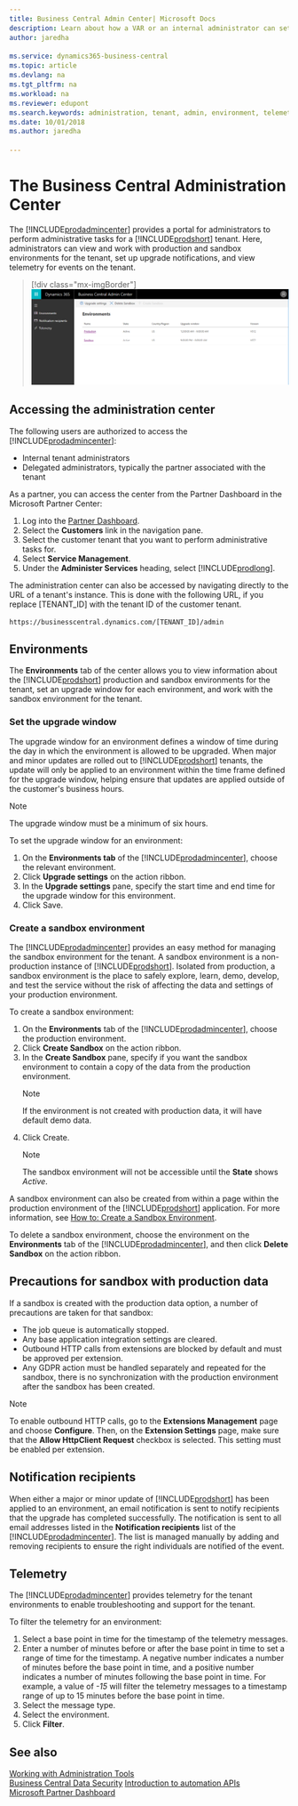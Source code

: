 ```yaml
---
title: Business Central Admin Center| Microsoft Docs
description: Learn about how a VAR or an internal administrator can set upgrade windows and other admin tasks.  
author: jaredha

ms.service: dynamics365-business-central
ms.topic: article
ms.devlang: na
ms.tgt_pltfrm: na
ms.workload: na
ms.reviewer: edupont
ms.search.keywords: administration, tenant, admin, environment, telemetry
ms.date: 10/01/2018
ms.author: jaredha

---
```

# The Business Central Administration Center

The [!INCLUDE[prodadmincenter](../developer/includes/prodadmincenter.md)] provides a portal for administrators to perform administrative tasks for a [!INCLUDE[prodshort](../developer/includes/prodshort.md)] tenant. Here, administrators can view and work with production and sandbox environments for the tenant, set up upgrade notifications, and view telemetry for events on the tenant.  

> [!div class="mx-imgBorder"]
> ![Business Central Admin Center](../developer/media/admin/business_central_admin_center.png)

## Accessing the administration center

The following users are authorized to access the [!INCLUDE[prodadmincenter](../developer/includes/prodadmincenter.md)]:

- Internal tenant administrators
- Delegated administrators, typically the partner associated with the tenant

As a partner, you can access the center from the Partner Dashboard in the Microsoft Partner Center:

1. Log into the [Partner Dashboard](https://partnercenter.microsoft.com/dashboard).
2. Select the **Customers** link in the navigation pane.
3. Select the customer tenant that you want to perform administrative tasks for.
4. Select **Service Management**.
5. Under the **Administer Services** heading, select [!INCLUDE[prodlong](../developer/includes/prodlong.md)].

The administration center can also be accessed by navigating directly to the URL of a tenant's instance. This is done with the following URL, if you replace [TENANT_ID] with the tenant ID of the customer tenant.

`https://businesscentral.dynamics.com/[TENANT_ID]/admin`

## Environments

The **Environments** tab of the center allows you to view information about the [!INCLUDE[prodshort](../developer/includes/prodshort.md)] production and sandbox environments for the tenant, set an upgrade window for each environment, and work with the sandbox environment for the tenant.

### Set the upgrade window

The upgrade window for an environment defines a window of time during the day in which the environment is allowed to be upgraded. When major and minor updates are rolled out to [!INCLUDE[prodshort](../developer/includes/prodshort.md)] tenants, the update will only be applied to an environment within the time frame defined for the upgrade window, helping ensure that updates are applied outside of the customer's business hours.

> [!NOTE]
> The upgrade window must be a minimum of six hours.

To set the upgrade window for an environment:

1. On the **Environments tab** of the [!INCLUDE[prodadmincenter](../developer/includes/prodadmincenter.md)], choose the relevant environment.
2. Click **Upgrade settings** on the action ribbon.
3. In the **Upgrade settings** pane, specify the start time and end time for the upgrade window for this environment.
4. Click Save.

### Create a sandbox environment

The [!INCLUDE[prodadmincenter](../developer/includes/prodadmincenter.md)] provides an easy method for managing the sandbox environment for the tenant. A sandbox environment is a non-production instance of [!INCLUDE[prodshort](../developer/includes/prodshort.md)]. Isolated from production, a sandbox environment is the place to safely explore, learn, demo, develop, and test the service without the risk of affecting the data and settings of your production environment.

To create a sandbox environment:

1. On the **Environments** tab of the [!INCLUDE[prodadmincenter](../developer/includes/prodadmincenter.md)], choose the production environment.
2. Click **Create Sandbox** on the action ribbon.
3. In the **Create Sandbox** pane, specify if you want the sandbox environment to contain a copy of the data from the production environment.
    > [!NOTE]
    > If the environment is not created with production data, it will have default demo data.
4. Click Create.
    > [!NOTE]
    > The sandbox environment will not be accessible until the **State** shows *Active*.

A sandbox environment can also be created from within a page within the production environment of the [!INCLUDE[prodshort](../developer/includes/prodshort.md)] application. For more information, see [How to: Create a Sandbox Environment](/dynamics365/business-central/across-how-create-sandbox-environment?toc=/dynamics365/business-central/dev-itpro/toc.json).

To delete a sandbox environment, choose the environment on the **Environments** tab of the [!INCLUDE[prodadmincenter](../developer/includes/prodadmincenter.md)], and then click **Delete Sandbox** on the action ribbon.

## Precautions for sandbox with production data

If a sandbox is created with the production data option, a number of precautions are taken for that sandbox: 
- The job queue is automatically stopped. 
- Any base application integration settings are cleared.  
- Outbound HTTP calls from extensions are blocked by default and must be approved per extension.  
- Any GDPR action must be handled separately and repeated for the sandbox, there is no synchronization with the production environment after the sandbox has been created. 

> [!NOTE]  
> To enable outbound HTTP calls, go to the **Extensions Management** page and choose **Configure**. Then, on the **Extension Settings** page, make sure that the **Allow HttpClient Request** checkbox is selected. This setting must be enabled per extension. 
 

## Notification recipients

When either a major or minor update of [!INCLUDE[prodshort](../developer/includes/prodshort.md)] has been applied to an environment, an email notification is sent to notify recipients that the upgrade has completed successfully. The notification is sent to all email addresses listed in the **Notification recipients** list of the [!INCLUDE[prodadmincenter](../developer/includes/prodadmincenter.md)]. The list is managed manually by adding and removing recipients to ensure the right individuals are notified of the event.

## Telemetry

The [!INCLUDE[prodadmincenter](../developer/includes/prodadmincenter.md)] provides telemetry for the tenant environments to enable troubleshooting and support for the tenant.

To filter the telemetry for an environment:

1. Select a base point in time for the timestamp of the telemetry messages.
2. Enter a number of minutes before or after the base point in time to set a range of time for the timestamp. A negative number indicates a number of minutes before the base point in time, and a positive number indicates a number of minutes following the base point in time. For example, a value of *-15* will filter the telemetry messages to a timestamp range of up to 15 minutes before the base point in time.
3. Select the message type.
4. Select the environment.
5. Click **Filter**.

## See also

[Working with Administration Tools](administration.md)  
[Business Central Data Security](../security/data-security.md)
[Introduction to automation APIs](itpro-introduction-to-automation-apis.md)  
[Microsoft Partner Dashboard](https://partnercenter.microsoft.com/dashboard)